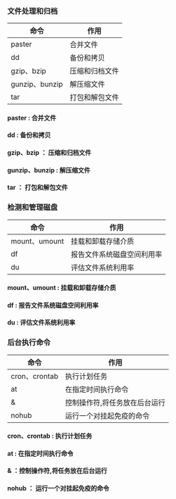 ### 文件处理和归档

|命令           |作用
|---------------|----|
|paster         | 合并文件
|dd             | 备份和拷贝
|gzip、bzip     | 压缩和归档文件
|gunzip、bunzip | 解压缩文件
|tar            | 打包和解包文件

#### paster : 合并文件


#### dd : 备份和拷贝


#### gzip、bzip ： 压缩和归档文件


#### gunzip、bunzip : 解压缩文件


#### tar ： 打包和解包文件


### 检测和管理磁盘

|命令           |作用
|---------------|----|
|mount、umount | 挂载和卸载存储介质
|df            | 报告文件系统磁盘空间利用率
|du            | 评估文件系统利用率

#### mount、umount : 挂载和卸载存储介质

#### df : 报告文件系统磁盘空间利用率

#### du : 评估文件系统利用率



### 后台执行命令

|命令           |作用
|---------------|----|
|cron、crontab | 执行计划任务
|at | 在指定时间执行命令
|& |控制操作符,将任务放在后台运行
|nohub | 运行一个对挂起免疫的命令

#### cron、crontab : 执行计划任务

#### at : 在指定时间执行命令


#### & ：控制操作符,将任务放在后台运行

#### nohub ： 运行一个对挂起免疫的命令






























